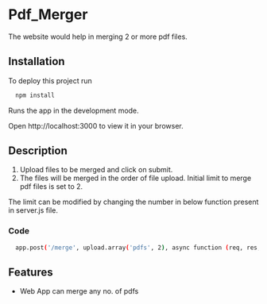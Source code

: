 # Pdf_Merger

The website would help in merging 2 or more pdf files.


## Installation

To deploy this project run

```bash
  npm install
```
Runs the app in the development mode.

Open http://localhost:3000 to view it in your browser.

## Description

1. Upload files to be merged and click on submit.
2. The files will be merged in the order of file upload.
Initial limit to merge pdf files is set to 2.

The limit can be modified by changing the number in below function present in server.js file.


### Code

```bash
  app.post('/merge', upload.array('pdfs', 2), async function (req, res, next)
```
## Features

- Web App can merge any no. of pdfs
